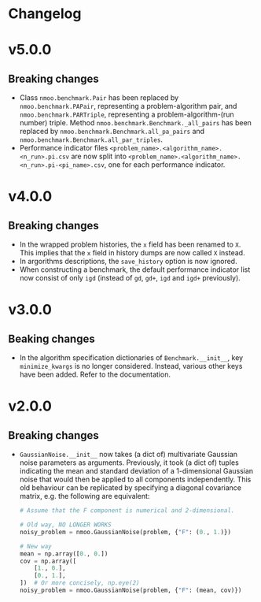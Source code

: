 Changelog
=========

# v5.0.0

## Breaking changes

* Class `nmoo.benchmark.Pair` has been replaced by `nmoo.benchmark.PAPair`,
  representing a problem-algorithm pair, and `nmoo.benchmark.PARTriple`,
  representing a problem-algorithm-(run number) triple. Method
  `nmoo.benchmark.Benchmark._all_pairs` has been replaced by
  `nmoo.benchmark.Benchmark.all_pa_pairs` and
  `nmoo.benchmark.Benchmark.all_par_triples`.
* Performance indicator files `<problem_name>.<algorithm_name>.<n_run>.pi.csv`
  are now split into
  `<problem_name>.<algorithm_name>.<n_run>.pi-<pi_name>.csv`, one for each
  performance indicator.

# v4.0.0

## Breaking changes

* In the wrapped problem histories, the `x` field has been renamed to `X`. This
  implies that the `x` field in history dumps are now called `X` instead.
* In argorithms descriptions, the `save_history` option is now ignored.
* When constructing a benchmark, the default performance indicator list now
  consist of only `igd` (instead of `gd`, `gd+`, `igd` and `igd+` previously).

# v3.0.0

## Beaking changes

* In the algorithm specification dictionaries of `Benchmark.__init__`, key
  `minimize_kwargs` is no longer considered. Instead, various other keys have
  been added. Refer to the documentation.

# v2.0.0

## Breaking changes

* `GaussianNoise.__init__` now takes (a dict of) multivariate Gaussian noise
  parameters as arguments. Previously, it took (a dict of) tuples indicating
  the mean and standard deviation of a 1-dimensional Gaussian noise that would
  then be applied to all components independently. This old behaviour can be
  replicated by specifying a diagonal covariance matrix, e.g. the following are
  equivalent:
  ```py
  # Assume that the F component is numerical and 2-dimensional.

  # Old way, NO LONGER WORKS
  noisy_problem = nmoo.GaussianNoise(problem, {"F": (0., 1.)})

  # New way
  mean = np.array([0., 0.])
  cov = np.array([
      [1., 0.],
      [0., 1.],
  ])  # Or more concisely, np.eye(2)
  noisy_problem = nmoo.GaussianNoise(problem, {"F": (mean, cov)})
  ```